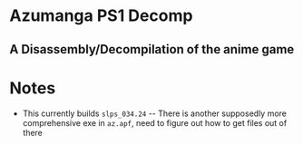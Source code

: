 # Azumanga PS1 Decomp

## A Disassembly/Decompilation of the anime game

# Notes
 - This currently builds `slps_034.24`
 -- There is another supposedly more comprehensive exe in `az.apf`, need to figure out how to get files out of there

